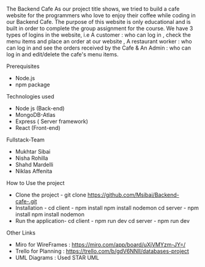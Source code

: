 The Backend Cafe
 As our project title shows, we tried to build a cafe website for the programmers who love to enjoy their coffee while coding in our Backend Cafe. 
 The purpose of this website is only educational and is built in order to complete the group assignment for the course. We have 3 types of logins in the website,
 i.e A customer : who can log in , check the menu items and place an order at our website , A restaurant worker : who can log in and see the orders received by the Cafe
& An Admin : who can log in and edit/delete the cafe's menu items.
 
Prerequisites
 * Node.js
 * npm package
 
Technologies used
 * Node js (Back-end)
 * MongoDB-Atlas 
 * Express ( Server framework)
 * React (Front-end)
 
Fullstack-Team
 * Mukhtar Sibai
 * Nisha Rohilla
 * Shahd Mardelli
 * Niklas Affenita
 
How to Use the project
 * Clone the project -  git clone https://github.com/Msibai/Backend-cafe-.git
 * Installation - 
   cd client - 
  	npm install
  	npm install nodemon
   cd server -
  	npm install
  	npm install nodemon
 * Run the application-
    cd client -
  	npm run dev
    cd server -
  	npm run dev

Other Links
 * Miro for WireFrames : https://miro.com/app/board/uXjVMYzm-JY=/
 * Trello for Planning : https://trello.com/b/gdV6NNlI/databases-project
 * UML Diagrams : Used STAR UML 



